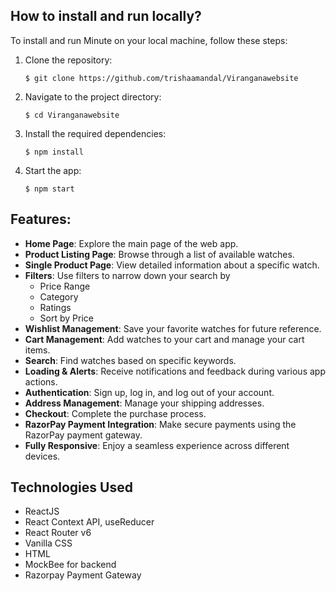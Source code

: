 
## How to install and run locally?

To install and run Minute on your local machine, follow these steps:

1. Clone the repository:
   ```
   $ git clone https://github.com/trishaamandal/Viranganawebsite
   ```
2. Navigate to the project directory:
   ```
   $ cd Viranganawebsite
   ```
3. Install the required dependencies:
   ```
   $ npm install
   ```
4. Start the app:
   ```
   $ npm start
   ```

## Features:

- **Home Page**: Explore the main page of the web app.
- **Product Listing Page**: Browse through a list of available watches.
- **Single Product Page**: View detailed information about a specific watch.
- **Filters**: Use filters to narrow down your search by
  - Price Range
  - Category
  - Ratings
  - Sort by Price
- **Wishlist Management**: Save your favorite watches for future reference.
- **Cart Management**: Add watches to your cart and manage your cart items.
- **Search**: Find watches based on specific keywords.
- **Loading & Alerts**: Receive notifications and feedback during various app actions.
- **Authentication**: Sign up, log in, and log out of your account.
- **Address Management**: Manage your shipping addresses.
- **Checkout**: Complete the purchase process.
- **RazorPay Payment Integration**: Make secure payments using the RazorPay payment gateway.
- **Fully Responsive**: Enjoy a seamless experience across different devices.

## Technologies Used

- ReactJS
- React Context API, useReducer
- React Router v6
- Vanilla CSS
- HTML
- MockBee for backend
- Razorpay Payment Gateway


